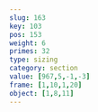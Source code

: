 ```yaml
---
slug: 163
key: 103
pos: 153
weight: 6
primes: 32
type: sizing
category: section
value: [967,5,-1,-3]
frame: [1,10,1,20]
object: [1,8,11]
---
```

